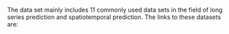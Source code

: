 The data set mainly includes 11 commonly used data sets in the field of long series prediction and spatiotemporal prediction. The links to these datasets are:
